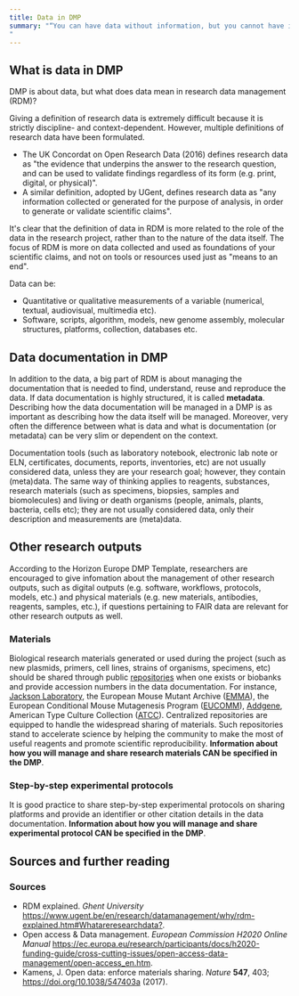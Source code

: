 ```yaml
---
title: Data in DMP
summary: "“You can have data without information, but you cannot have information without data.” Daniel Keys Moran.
"
---
```

## What is data in DMP
DMP is about data, but what does data mean in research data management (RDM)?

Giving a definition of research data is extremely difficult because it is strictly discipline- and context-dependent. However, multiple definitions of research data have been formulated. 

* The UK Concordat on Open Research Data (2016) defines research data as "the evidence that underpins the answer to the research question, and can be used to validate findings regardless of its form (e.g. print, digital, or physical)".
* A similar definition, adopted by UGent, defines research data as "any information collected or generated for the purpose of analysis, in order to generate or validate scientific claims".

It's clear that the definition of data in RDM is more related to the role of the data in the research project, rather than to the nature of the data itself. The focus of RDM is more on data collected and used as foundations of your scientific claims, and not on tools or resources used just as "means to an end".

Data can be:
* Quantitative or qualitative measurements of a variable (numerical, textual, audiovisual, multimedia etc).
* Software, scripts, algorithm, models, new genome assembly, molecular structures, platforms, collection, databases etc.


## Data documentation in DMP
In addition to the data, a big part of RDM is about managing the documentation that is needed to find, understand, reuse and reproduce the data. If data documentation is highly structured, it is called **metadata**. Describing how the data documentation will be managed in a DMP is as important as describing how the data itself will be managed. Moreover, very often the difference between what is data and what is documentation (or metadata) can be very slim or dependent on the context.

Documentation tools (such as laboratory notebook, electronic lab note or ELN, certificates, documents, reports, inventories, etc) are not usually considered data, unless they are your research goal; however, they contain (meta)data. The same way of thinking applies to reagents, substances, research materials (such as specimens, biopsies, samples and biomolecules) and living or death organisms (people, animals, plants, bacteria, cells etc); they are not usually considered data, only their description and measurements are (meta)data.


## Other research outputs
According to the Horizon Europe DMP Template, researchers are encouraged to give infomation about the management of other research outputs, such as digital outputs (e.g. software, workflows, protocols, models, etc.) and physical materials (e.g. new materials, antibodies, reagents, samples, etc.), if questions pertaining to FAIR data are relevant for other research outputs as well.

### Materials
Biological research materials generated or used during the project (such as new plasmids, primers, cell lines, strains of organisms, specimens, etc) should be shared through public [repositories](https://www.nature.com/nature-research/editorial-policies/reporting-standards#availability-of-materials) when one exists or biobanks and provide accession numbers in the data documentation. For instance, [Jackson Laboratory](https://www.jax.org), the European Mouse Mutant Archive ([EMMA](https://www.infrafrontier.eu)), the European Conditional Mouse Mutagenesis Program ([EUCOMM](https://www.mousephenotype.org/about-impc/about-ikmc/eucomm/)), [Addgene](http://www.addgene.org), American Type Culture Collection ([ATCC](https://www.lgcstandards-atcc.org)). Centralized repositories are equipped to handle the widespread sharing of materials. Such repositories stand to accelerate science by helping the community to make the most of useful reagents and promote scientific reproducibility. **Information about how you will manage and share research materials CAN be specified in the DMP**.

### Step-by-step experimental protocols
It is good practice to share step-by-step experimental protocols on sharing platforms and provide an identifier or other citation details in the data documentation. **Information about how you will manage and share experimental protocol CAN be specified in the DMP**.

## Sources and further reading
### Sources
* RDM explained. *Ghent University* <https://www.ugent.be/en/research/datamanagement/why/rdm-explained.htm#Whatareresearchdata?>.
* Open access & Data management. *European Commission H2020 Online Manual* <https://ec.europa.eu/research/participants/docs/h2020-funding-guide/cross-cutting-issues/open-access-data-management/open-access_en.htm>.
* Kamens, J. Open data: enforce materials sharing. *Nature* **547**, 403; <https://doi.org/10.1038/547403a> (2017).
